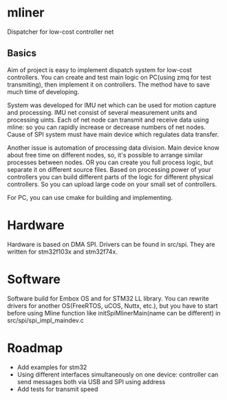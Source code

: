 # mliner
Dispatcher for low-cost controller net

## Basics
Aim of project is easy to implement dispatch system for low-cost controllers. You can create and test main logic on PC(using zmq for test transmiting), then implement it on controllers. The method have to save much time of developing.

System was developed for IMU net which can be used for motion capture and processing. IMU net consist of several measurement units and processing uints. Each of net node can transmit and receive data using mline: so you can rapidly increase or decrease numbers of net nodes. Cause of SPI system must have main device which regulates data transfer.

Another issue is automation of processing data division. Main device know about free time on different nodes, so, it's possible to arrange similar processes between nodes. OR you can create you full process logic, but separate it on different source files. Based on processing power of your controllers you can build different parts of the logic for different physical controllers. So you can upload large code on your small set of controllers.  

For PC, you can use cmake for building and implementing.

# Hardware

Hardware is based on DMA SPI. Drivers can be found in src/spi. They are written for stm32f103x and stm32f74x. 

# Software
Software build for Embox OS and for STM32 LL library. You can rewrite drivers for another OS(FreeRTOS, uCOS, Nuttx, etc.), but you have to start before using Mline function like initSpiMlinerMain(name can be different) in src/spi/spi_impl_maindev.c

# Roadmap

- Add examples for stm32
- Using different interfaces simultaneously on one device: controller can send messages both via USB and SPI using address
- Add tests for transmit speed

